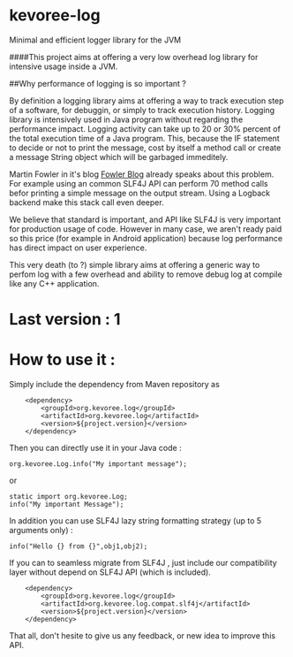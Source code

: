 kevoree-log
===========

Minimal and efficient logger library for the JVM

####This project aims at offering a very low overhead log library for intensive usage inside a JVM.

##Why performance of logging is so important ? 

By definition a logging library aims at offering a way to track execution step of a software, for debuggin, or simply to track execution history.
Logging library is intensively used in Java program without regarding the performance impact.
Logging activity can take up to 20 or 30% percent of the total execution time of a Java program.
This, because the IF statement to decide or not to print the message, cost by itself a method call or create a message String object which will be garbaged immeditely.

Martin Fowler in it's blog [Fowler Blog](http://martinfowler.com/articles/dipInTheWild.html) already speaks about this problem.
For example using an common SLF4J API can perform 70 method calls befor printing a simple message on the output stream.
Using a Logback backend make this stack call even deeper.

We believe that standard is important, and API like SLF4J is very important for production usage of code. 
However in many case, we aren't ready paid so this price (for example in Android application) because log performance has direct impact on user experience. 

This very death (to ?) simple library aims at offering a generic way to perfom log with a few overhead and ability to remove debug log at compile like any C++ application.

# Last version : 1

# How to use it : 

Simply include the dependency from Maven repository as

        <dependency>
            <groupId>org.kevoree.log</groupId>
            <artifactId>org.kevoree.log</artifactId>
            <version>${project.version}</version>
        </dependency>
        
Then you can directly use it in your Java code :

    org.kevoree.Log.info("My important message");
    
or

    static import org.kevoree.Log;
    info("My important Message");
    
In addition you can use SLF4J lazy string formatting strategy (up to 5 arguments only) :

    info("Hello {} from {}",obj1,obj2);

If you can to seamless migrate from SLF4J , just include our compatibility layer without depend on SLF4J API (which is included).

        <dependency>
            <groupId>org.kevoree.log</groupId>
            <artifactId>org.kevoree.log.compat.slf4j</artifactId>
            <version>${project.version}</version>
        </dependency>
        
That all, don't hesite to give us any feedback, or new idea to improve this API.

